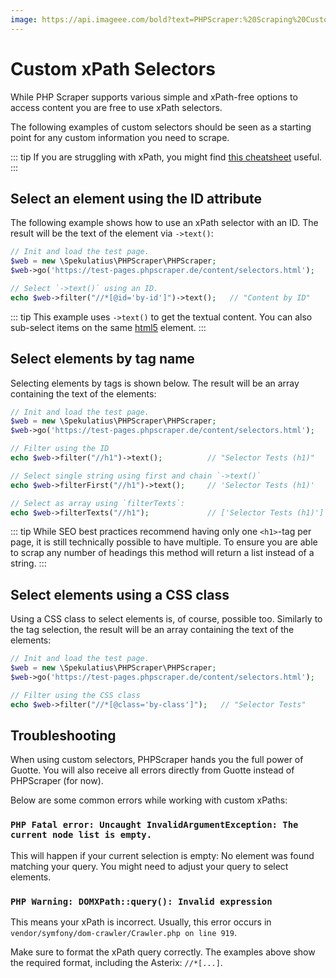 ```yaml
---
image: https://api.imageee.com/bold?text=PHPScraper:%20Scraping%20Custom%20Elements&bg_image=https://images.unsplash.com/photo-1542762933-ab3502717ce7
---
```


# Custom xPath Selectors

While PHP Scraper supports various simple and xPath-free options to access content you are free to use xPath selectors.

The following examples of custom selectors should be seen as a starting point for any custom information you need to scrape.

::: tip
If you are struggling with xPath, you might find [this cheatsheet](https://devhints.io/xpath) useful.
:::


## Select an element using the ID attribute

The following example shows how to use an xPath selector with an ID. The result will be the text of the element via `->text()`:

```php
// Init and load the test page.
$web = new \Spekulatius\PHPScraper\PHPScraper;
$web->go('https://test-pages.phpscraper.de/content/selectors.html');

// Select `->text()` using an ID.
echo $web->filter("//*[@id='by-id']")->text();   // "Content by ID"
```

::: tip
This example uses `->text()` to get the textual content. You can also sub-select items on the same [html5](https://github.com/Masterminds/html5-php) element.
:::


## Select elements by tag name

Selecting elements by tags is shown below. The result will be an array containing the text of the elements:

```php
// Init and load the test page.
$web = new \Spekulatius\PHPScraper\PHPScraper;
$web->go('https://test-pages.phpscraper.de/content/selectors.html');

// Filter using the ID
echo $web->filter("//h1")->text();          // "Selector Tests (h1)"

// Select single string using first and chain `->text()`
echo $web->filterFirst("//h1")->text();     // 'Selector Tests (h1)'

// Select as array using `filterTexts`:
echo $web->filterTexts("//h1");             // ['Selector Tests (h1)']
```

::: tip
While SEO best practices recommend having only one `<h1>`-tag per page, it is still technically possible to have multiple. To ensure you are able to scrap any number of headings this method will return a list instead of a string.
:::


## Select elements using a CSS class

Using a CSS class to select elements is, of course, possible too. Similarly to the tag selection, the result will be an array containing the text of the elements:

```php
// Init and load the test page.
$web = new \Spekulatius\PHPScraper\PHPScraper;
$web->go('https://test-pages.phpscraper.de/content/selectors.html');

// Filter using the CSS class
echo $web->filter("//*[@class='by-class']");   // "Selector Tests"
```

## Troubleshooting

When using custom selectors, PHPScraper hands you the full power of Guotte. You will also receive all errors directly from Guotte instead of PHPScraper (for now).

Below are some common errors while working with custom xPaths:

### `PHP Fatal error: Uncaught InvalidArgumentException: The current node list is empty.`

This will happen if your current selection is empty: No element was found matching your query. You might need to adjust your query to select elements.

### `PHP Warning: DOMXPath::query(): Invalid expression`

This means your xPath is incorrect. Usually, this error occurs in `vendor/symfony/dom-crawler/Crawler.php on line 919`.

Make sure to format the xPath query correctly. The examples above show the required format, including the Asterix: `//*[...]`.
